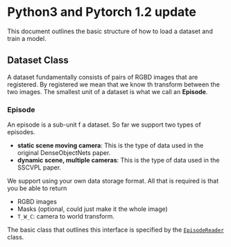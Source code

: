 # Python3 and Pytorch 1.2 update
This document outlines the basic structure of how to load a dataset and train a model.



## Dataset Class
A dataset fundamentally consists of pairs of RGBD images that are registered. By registered we mean that we know th
transform between the two images. The smallest unit of a dataset is what we call an **Episode**.

### Episode
An episode is a sub-unit f a dataset. So far we support two types of episodes.
- **static scene moving camera**: This is the type of data used in the original DenseObjectNets paper.
- **dynamic scene, multiple cameras**: This is the type of data used in the SSCVPL paper.

We support using your own data storage format. All that is required is that you be able to return
- RGBD images
- Masks (optional, could just make it the whole image)
- `T_W_C`: camera to world transform.

The basic class that outlines this interface is specified by the 
[`EpisodeReader` ](../dense_correspondence/dataset/episode_reader.py)
class.
